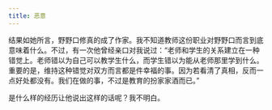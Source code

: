 ```yaml
---
title: 恶意
---
```


结果如她所言，野野口修真的成了作家。我不知道教师这份职业对野野口而言到底意味着什么。不过，有一次他曾经亲口对我说过：“老师和学生的关系建立在一种错觉上。老师错以为自己可以教学生什么，而学生错以为能从老师那里学到什么。重要的是，维持这种错觉对双方而言都是件幸福的事。因为若看清了真相，反而一点好处都没有。我们在做的事，不过是教育的扮家家酒而已。”

是什么样的经历让他说出这样的话呢？我不明白。
